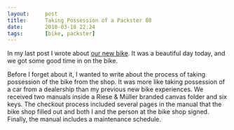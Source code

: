 ```yaml
---
layout:     post
title:      Taking Possession of a Packster 80
date:       2018-03-18 22:24
tags:       [bike, packster]
---
```


In my last post I wrote about [our new
bike](/2018/03/new-bike-day-packster-80/). It was a beautiful day
today, and we got some good time in on the bike.

Before I forget about it, I wanted to write about the process of
taking possession of the bike from the shop. It was more like taking
possession of a car from a dealership than my previous new bike
experiences. We received two manuals inside a Riese & Müller branded
canvas folder and six keys. The checkout process included several
pages in the manual that the bike shop filled out and both I and the
person at the bike shop signed. Finally, the manual includes a
maintenance schedule.